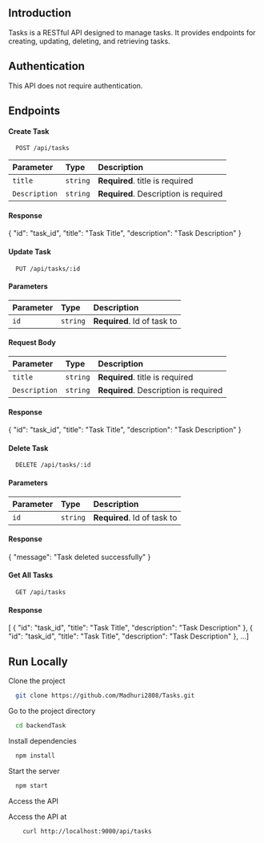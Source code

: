 ## Introduction

Tasks is a RESTful API designed to manage tasks. It provides endpoints for creating, updating, deleting, and retrieving tasks.

## Authentication

This API does not require authentication.

## Endpoints

#### Create Task

```http
  POST /api/tasks
```

| Parameter     | Type     | Description                           |
| :------------ | :------- | :------------------------------------ |
| `title`       | `string` | **Required**. title is required       |
| `Description` | `string` | **Required**. Description is required |

#### Response

{
"id": "task_id",
"title": "Task Title",
"description": "Task Description"
}

#### Update Task

```http
  PUT /api/tasks/:id
```

#### Parameters

| Parameter | Type     | Description                 |
| :-------- | :------- | :-------------------------- |
| `id`      | `string` | **Required**. Id of task to |

#### Request Body

| Parameter     | Type     | Description                           |
| :------------ | :------- | :------------------------------------ |
| `title`       | `string` | **Required**. title is required       |
| `Description` | `string` | **Required**. Description is required |

#### Response

{
"id": "task_id",
"title": "Task Title",
"description": "Task Description"
}

#### Delete Task

```http
  DELETE /api/tasks/:id
```

#### Parameters

| Parameter | Type     | Description                 |
| :-------- | :------- | :-------------------------- |
| `id`      | `string` | **Required**. Id of task to |

#### Response

{
"message": "Task deleted successfully"
}

#### Get All Tasks

```http
  GET /api/tasks
```

#### Response

[
{
 "id": "task_id",
 "title": "Task Title",
 "description": "Task Description"
 },
 {
 "id": "task_id",
 "title": "Task Title",
 "description": "Task Description"
 }, ...]

## Run Locally

Clone the project

```bash
  git clone https://github.com/Madhuri2808/Tasks.git
```

Go to the project directory

```bash
  cd backendTask
```

Install dependencies

```bash
  npm install
```

Start the server

```bash
  npm start
```

Access the API

Access the API at
```bash
    curl http://localhost:9000/api/tasks
```

